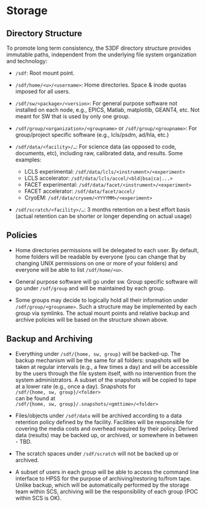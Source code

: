 # Storage

## Directory Structure

To promote long term consistency, the S3DF directory structure provides immutable paths, independent from the underlying file system organization and technology:

* `/sdf`: Root mount point.

* `/sdf/home/<u>/<username>`: Home directories.  Space & inode quotas imposed for all users.

* `/sdf/sw/<package>/<version>`: For general purpose software not installed on each node, e.g., EPICS, Matlab, matplotlib, GEANT4, etc.  Not meant for SW that is used by only one group.

* `/sdf/group/<organization>/<groupname>` or `/sdf/group/<groupname>`: For group/project specific software (e.g., lcls/psdm, ad/hla, etc.)

* `/sdf/data/<facility>/…`: For science data (as opposed to code, documents, etc), including raw, calibrated data, and results. Some examples:
  - LCLS experimental: `/sdf/data/lcls/<instrument>/<experiment>`
  - LCLS accelerator: `/sdf/data/lcls/accel/<bld|bsa|ca|...>`
  - FACET experimental: `/sdf/data/facet/<instrument>/<experiment>`
  - FACET accelerator: `/sdf/data/facet/accel/`
  - CryoEM: `/sdf/data/cryoem/<YYYYMM>/<experiment>`

* `/sdf/scratch/<facility>/…`: 3 months retention on a best effort basis (actual retention can be shorter or longer depending on actual usage)

## Policies

- Home directories permissions will be delegated to each user. By default, home folders will be readable by everyone (you can change that by changing UNIX permissions on one or more of your folders) and everyone will be able to list `/sdf/home/<u>`.

- General purpose software will go under sw. Group specific software will go under `/sdf/group` and will be maintained by each group.

- Some groups may decide to logically hold all their information under `/sdf/group/<groupname>`. Such a structure may be implemented by each group via symlinks. The actual mount points and relative backup and archive policies will be based on the structure shown above. 


## Backup and Archiving

- Everything under `/sdf/{home, sw, group}` will be backed-up. The backup mechanism will be the same for all folders: snapshots will be taken at regular intervals (e.g., a few times a day) and will be accessible by the users through the file system itself, with no intervention from the system administrators. A subset of the snapshots will be copied to tape at a lower rate (e.g., once a day). Snapshots for\
`/sdf/{home, sw, group}/<folder>`\
can be found at\
`/sdf/{home, sw, group}/.snapshots/<gmttime>/<folder>`

- Files/objects under `/sdf/data` will be archived according to a data retention policy defined by the facility. Facilities will be responsible for covering the media costs and overhead required by their policy. Derived data (results) may be backed up, or archived, or somewhere in between - TBD.

- The scratch spaces under `/sdf/scratch`  will not be backed up or archived. 

- A subset of users in each group will be able to access the command line interface to HPSS for the purpose of archiving/restoring to/from tape. Unlike backup, which will be automatically performed by the storage team within SCS, archiving will be the responsibility of each group (POC within SCS is OK).




